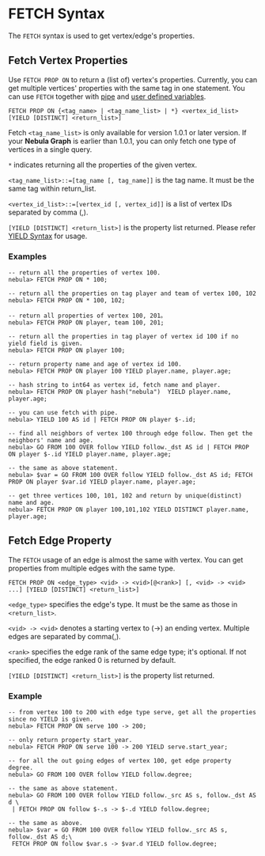 # FETCH Syntax

The `FETCH` syntax is used to get vertex/edge's properties.

## Fetch Vertex Properties

Use `FETCH PROP ON` to return a (list of) vertex's properties. Currently, you can get multiple vertices' properties with the same tag in one statement. You can use `FETCH` together with [pipe](../../3.language-structure/pipe-syntax.md) and [user defined variables](../../3.language-structure/user-defined-variables.md).

```ngql
FETCH PROP ON {<tag_name> | <tag_name_list> | *} <vertex_id_list> [YIELD [DISTINCT] <return_list>]
```

Fetch `<tag_name_list>` is only available for version 1.0.1 or later version. If your **Nebula Graph** is earlier than 1.0.1, you can only fetch one type of vertices in a single query.

`*` indicates returning all the properties of the given vertex.

`<tag_name_list>::=[tag_name [, tag_name]]` is the tag name. It must be the same tag within return_list.

`<vertex_id_list>::=[vertex_id [, vertex_id]]` is a list of vertex IDs separated by comma (,).

`[YIELD [DISTINCT] <return_list>]` is the property list returned. Please refer [YIELD Syntax](yield-syntax.md) for usage.

### Examples

```ngql
-- return all the properties of vertex 100.
nebula> FETCH PROP ON * 100;

-- return all the properties on tag player and team of vertex 100, 102
nebula> FETCH PROP ON * 100, 102;

-- return all properties of vertex 100, 201。
nebula> FETCH PROP ON player, team 100, 201;

-- return all the properties in tag player of vertex id 100 if no yield field is given.
nebula> FETCH PROP ON player 100;

-- return property name and age of vertex id 100.
nebula> FETCH PROP ON player 100 YIELD player.name, player.age;

-- hash string to int64 as vertex id, fetch name and player.
nebula> FETCH PROP ON player hash("nebula")  YIELD player.name, player.age;

-- you can use fetch with pipe.
nebula> YIELD 100 AS id | FETCH PROP ON player $-.id;

-- find all neighbors of vertex 100 through edge follow. Then get the neighbors' name and age.
nebula> GO FROM 100 OVER follow YIELD follow._dst AS id | FETCH PROP ON player $-.id YIELD player.name, player.age;

-- the same as above statement.
nebula> $var = GO FROM 100 OVER follow YIELD follow._dst AS id; FETCH PROP ON player $var.id YIELD player.name, player.age;

-- get three vertices 100, 101, 102 and return by unique(distinct) name and age.
nebula> FETCH PROP ON player 100,101,102 YIELD DISTINCT player.name, player.age;
```

## Fetch Edge Property

The `FETCH` usage of an edge is almost the same with vertex.
You can get properties from multiple edges with the same type.

```ngql
FETCH PROP ON <edge_type> <vid> -> <vid>[@<rank>] [, <vid> -> <vid> ...] [YIELD [DISTINCT] <return_list>]
```

`<edge_type>` specifies the edge's type. It must be the same as those in `<return_list>`.

`<vid> -> <vid>` denotes a starting vertex to (->) an ending vertex. Multiple edges are separated by comma(,).

`<rank>` specifies the edge rank of the same edge type; it's optional. If not specified, the edge ranked 0 is returned by default.

`[YIELD [DISTINCT] <return_list>]` is the property list returned.

### Example

```ngql
-- from vertex 100 to 200 with edge type serve, get all the properties since no YIELD is given.
nebula> FETCH PROP ON serve 100 -> 200;

-- only return property start_year.
nebula> FETCH PROP ON serve 100 -> 200 YIELD serve.start_year;

-- for all the out going edges of vertex 100, get edge property degree.
nebula> GO FROM 100 OVER follow YIELD follow.degree;

-- the same as above statement.
nebula> GO FROM 100 OVER follow YIELD follow._src AS s, follow._dst AS d \
 | FETCH PROP ON follow $-.s -> $-.d YIELD follow.degree;

-- the same as above.
nebula> $var = GO FROM 100 OVER follow YIELD follow._src AS s, follow._dst AS d;\
 FETCH PROP ON follow $var.s -> $var.d YIELD follow.degree;
```
